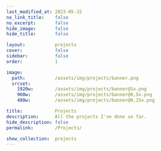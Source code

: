 ```yaml
---
last_modified_at: 2023-05-15
no_link_title:    false 
no_excerpt:       false 
hide_image:       false
hide_title:       false

layout:           projects
cover:            false
sidebar:          false
order:            1

image:
  path:           /assets/img/projects/banner.png
  srcset:
    1920w:        /assets/img/projects/banner@1x.png
    960w:         /assets/img/projects/banner@0,5x.png
    480w:         /assets/img/projects/banner@0,25x.png

title:            Projects
description:      All the projects I've done so far.
hide_description: false
permalink:        /Projects/

show_collection:  projects	
---
```

